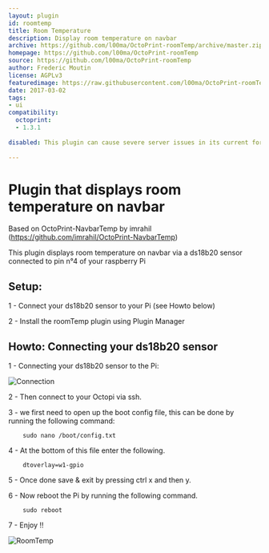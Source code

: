 ```yaml
---
layout: plugin
id: roomtemp
title: Room Temperature
description: Display room temperature on navbar
archive: https://github.com/l00ma/OctoPrint-roomTemp/archive/master.zip
homepage: https://github.com/l00ma/OctoPrint-roomTemp
source: https://github.com/l00ma/OctoPrint-roomTemp
author: Frederic Moutin
license: AGPLv3
featuredimage: https://raw.githubusercontent.com/l00ma/OctoPrint-roomTemp/master/RoomTemp.png
date: 2017-03-02
tags:
- ui
compatibility:
  octoprint:
  - 1.3.1
  
disabled: This plugin can cause severe server issues in its current form.
  
---
```


# Plugin that displays room temperature on navbar
Based on OctoPrint-NavbarTemp by imrahil (https://github.com/imrahil/OctoPrint-NavbarTemp)

This plugin displays room temperature on navbar via a ds18b20 sensor connected to pin n°4 of your raspberry Pi

## Setup:

1 - Connect your ds18b20 sensor to your Pi (see Howto below)

2 - Install the roomTemp plugin using Plugin Manager

## Howto: Connecting your ds18b20 sensor

1 - Connecting your ds18b20 sensor to the Pi:

![Connection](https://raw.githubusercontent.com/l00ma/OctoPrint-roomTemp/master/raspberry-pi-ds18b20-connections.png)

2 - Then connect to your Octopi via ssh.

3 - we first need to open up the boot config file, this can be done by running the following command:

		sudo nano /boot/config.txt

4 - At the bottom of this file enter the following.

		dtoverlay=w1-gpio

5 - Once done save & exit by pressing ctrl x and then y. 

6 - Now reboot the Pi by running the following command.

		sudo reboot

7 - Enjoy !!

![RoomTemp](https://raw.githubusercontent.com/l00ma/OctoPrint-roomTemp/master/RoomTemp.png)
